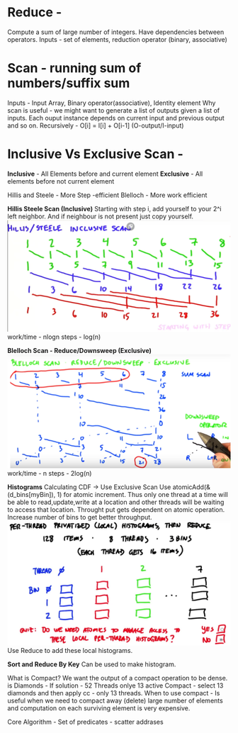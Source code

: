 # Reduce - 
Compute a sum of large number of integers.
Have dependencies between operators.
Inputs - set of elements, reduction operator (binary, associative)

# Scan - running sum of numbers/suffix sum
Inputs - Input Array, Binary operator(associative), Identity element
Why scan is useful - we might want to generate a list of outputs given a list of inputs. Each ouput instance depends on current input and previous output and so on.
Recursively - O[i] = I[i] + O[i-1]  (O-output/I-input)

# Inclusive Vs Exclusive Scan - 
**Inclusive** - All Elements before and current element
**Exclusive** - All elements before not current element

Hillis and Steele - More Step -efficient
Blelloch - More work efficient

**Hillis Steele Scan (Inclusive)**
Starting with step i, add yourself to your 2^i left neighbor. And if neighbour is not present just copy yourself.
![alt text](/src/HSscan.PNG)
work/time - nlogn
steps - log(n)

**Blelloch Scan - Reduce/Downsweep (Exclusive)**
![alt text](/src/Bscan.PNG)
work/time - n
steps - 2log(n)

**Histograms**
Calculating CDF -> Use Exclusive Scan
Use atomicAdd(&(d_bins[myBin]), 1) for atomic increment. Thus only one thread at a time will be able to read,update,write at a location and other threads will be waiting to access that location.
Throught put gets dependent on atomic operation. Increase number of bins to get better throughput.
![alt text](/src/hist.PNG)
Use Reduce to add these local histograms.

**Sort and Reduce By Key**
Can be used to make histogram.


What is Compact?
We want the output of a compact operation to be dense.
is Diamonds - 
If solution - 52 Threads onlye 13 active
Compact - select 13 diamonds and then apply cc - only 13 threads.
When to use compact - 
Is useful when we need to compact away (delete) large number of elements and computation on each surviving element is very expensive.

Core Algorithm - 
Set of predicates - 
scatter addrases
